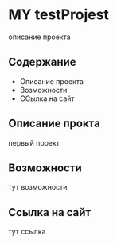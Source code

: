 # MY testProjest
описание проекта

## Содержание
 - Описание проекта
 - Возможности
 - ССылка на сайт

## Описание прокта
первый проект

## Возможности
тут возможности

## Ссылка на сайт
тут ссылка